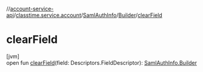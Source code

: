 //[account-service-api](../../../../index.md)/[classtime.service.account](../../index.md)/[SamlAuthInfo](../index.md)/[Builder](index.md)/[clearField](clear-field.md)

# clearField

[jvm]\
open fun [clearField](clear-field.md)(field: Descriptors.FieldDescriptor): [SamlAuthInfo.Builder](index.md)
